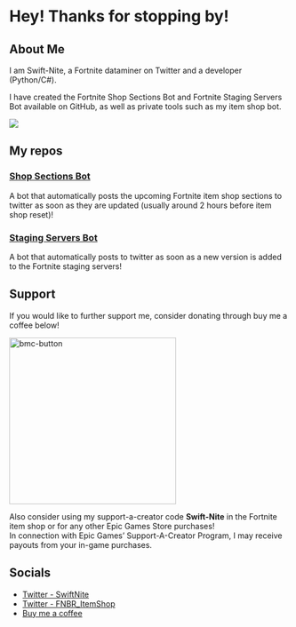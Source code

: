 # Hey! Thanks for stopping by!

## About Me
I am Swift-Nite, a Fortnite dataminer on Twitter and a developer (Python/C#).

I have created the Fortnite Shop Sections Bot and Fortnite Staging Servers Bot available on GitHub, as well as private tools such as my item shop bot.

<picture>
<source 
  srcset="https://github-readme-stats.vercel.app/api?username=swiftnite&count_private=true&show_icons=truee&hide=contribs&theme=dark"
  media="(prefers-color-scheme: dark)"
/>
<source
  srcset="https://github-readme-stats.vercel.app/api?username=swiftnite&count_private=true&show_icons=truee&hide=contribs"
  media="(prefers-color-scheme: light), (prefers-color-scheme: no-preference)"
/>
<img src="https://github-readme-stats.vercel.app/api?username=swiftnite&count_private=true&show_icons=truee&hide=contribs" />
</picture>

## My repos
### [Shop Sections Bot](https://github.com/swiftnite/Fortnite-Shop-Sections-Bot)
A bot that automatically posts the upcoming Fortnite item shop sections to twitter as soon as they are updated (usually around 2 hours before item shop reset)!


### [Staging Servers Bot](https://github.com/swiftnite/Fortnite-Staging-Servers-Bot)
A bot that automatically posts to twitter as soon as a new version is added to the Fortnite staging servers!

## Support
If you would like to further support me, consider donating through buy me a coffee below!

<a href="https://www.buymeacoffee.com/Swiftnite"><img width="300" alt="bmc-button" src="https://user-images.githubusercontent.com/74127135/233548032-c051ea07-9f03-43e3-a4d1-bfaced2e41db.png"></a>
<br>

Also consider using my support-a-creator code **Swift-Nite** in the Fortnite item shop or for any other Epic Games Store purchases!
<br>
In connection with Epic Games’ Support-A-Creator Program, I may receive payouts from your in-game purchases.

## Socials

- [Twitter - SwiftNite](https://twitter.com/SwiftNite)
- [Twitter - FNBR_ItemShop](https://twitter.com/FNBR_ItemShop)
- [Buy me a coffee](https://www.buymeacoffee.com/Swiftnite)
